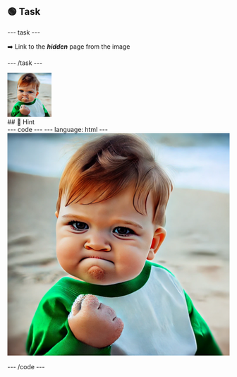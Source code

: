 <h2 class="c-project-heading--task">🟢 Task</h2>
--- task ---

➡️ Link to the ***hidden*** page from the image

--- /task ---

<a href="?page=hidden.html">
  <img src="images/success.webp" width="100px"/>
</a>


<div class="c-project-callout c-project-callout--tip">
## 👀 Hint 

<div class="c-project-code">
--- code ---
---
language: html
---

<a href="XXXXXX.html">
  <img src="images/success.webp"/>
</a>

--- /code ---
</div>
